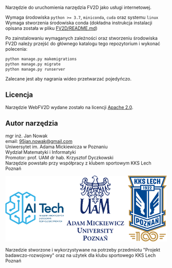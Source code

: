 Narzędzie do uruchomienia narzędzia FV2D jako usługi internetowej.

Wymaga środowiska `python >= 3.7`, `miniconda`, `cuda` oraz systemu `linux`   
Wymaga stworzenia środowiska conda (dokładna instrukcja instalacji opisana została w pliku [FV2D/README.md](FV2D/README.md#tworzenie-środowiska-tv2d))   

Po zainstalowaniu wymaganych zależności oraz stworzeniu środowiska FV2D należy przejść do głównego katalogu tego repozytorium i wykonać polecenia:
```
python manage.py makemigrations
python manage.py migrate
python manage.py runserver
```

Zalecane jest aby nagrania wideo przetwarzać pojedyńczo.


## Licencja

Narzędzie WebFV2D wydane zostało na licencji [Apache 2.0](FV2D/LICENSE).

## Autor narzędzia
mgr inż. Jan Nowak   
email: 95jan.nowak@gmail.com   
Uniwersytet im. Adama Mickiewicza w Poznaniu   
Wydział Matematyki i Informatyki    
Promotor: prof. UAM dr hab. Krzysztof Dyczkowski   
Narzędzie powstało przy współpracy z klubem sportowym KKS Lech Poznań   
<p align="center">
    <img src="FV2D/images_repo/brands.png"/>
</p>

Narzedzie stworzone i wykorzystywane na potrzeby przedmiotu "Projekt badawczo-rozwojowy" oraz na użytek dla klubu sportowego KKS Lech Poznań
